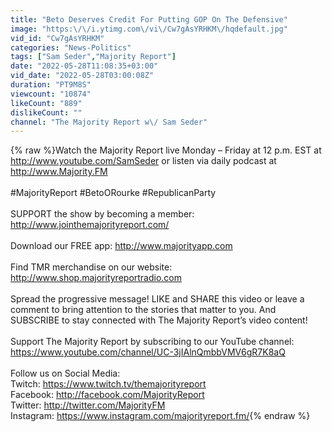 ```yaml
---
title: "Beto Deserves Credit For Putting GOP On The Defensive"
image: "https:\/\/i.ytimg.com\/vi\/Cw7gAsYRHKM\/hqdefault.jpg"
vid_id: "Cw7gAsYRHKM"
categories: "News-Politics"
tags: ["Sam Seder","Majority Report"]
date: "2022-05-28T11:08:35+03:00"
vid_date: "2022-05-28T03:00:08Z"
duration: "PT9M8S"
viewcount: "10874"
likeCount: "889"
dislikeCount: ""
channel: "The Majority Report w\/ Sam Seder"
---
```

{% raw %}Watch the Majority Report live Monday – Friday at 12 p.m. EST at <a rel="nofollow" target="blank" href="http://www.youtube.com/SamSeder">http://www.youtube.com/SamSeder</a> or listen via daily podcast at <a rel="nofollow" target="blank" href="http://www.Majority.FM">http://www.Majority.FM</a> <br /><br />#MajorityReport #BetoORourke #RepublicanParty<br /><br />SUPPORT the show by becoming a member: <a rel="nofollow" target="blank" href="http://www.jointhemajorityreport.com/">http://www.jointhemajorityreport.com/</a> <br /><br />Download our FREE app: <a rel="nofollow" target="blank" href="http://www.majorityapp.com">http://www.majorityapp.com</a>  <br /><br />Find TMR merchandise on our website:  <a rel="nofollow" target="blank" href="http://www.shop.majorityreportradio.com">http://www.shop.majorityreportradio.com</a> <br /><br />Spread the progressive message! LIKE and SHARE this video or leave a comment to bring attention to the stories that matter to you. And SUBSCRIBE to stay connected with The Majority Report’s video content!<br /><br />Support The Majority Report by subscribing to our YouTube channel: <a rel="nofollow" target="blank" href="https://www.youtube.com/channel/UC-3jIAlnQmbbVMV6gR7K8aQ">https://www.youtube.com/channel/UC-3jIAlnQmbbVMV6gR7K8aQ</a> <br /><br />Follow us on Social Media:<br />Twitch: <a rel="nofollow" target="blank" href="https://www.twitch.tv/themajorityreport">https://www.twitch.tv/themajorityreport</a> <br />Facebook: <a rel="nofollow" target="blank" href="http://facebook.com/MajorityReport">http://facebook.com/MajorityReport</a> <br />Twitter: <a rel="nofollow" target="blank" href="http://twitter.com/MajorityFM">http://twitter.com/MajorityFM</a> <br />Instagram: <a rel="nofollow" target="blank" href="https://www.instagram.com/majorityreport.fm/">https://www.instagram.com/majorityreport.fm/</a>{% endraw %}
